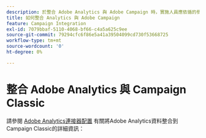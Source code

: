 ```yaml
---
description: 於整合 Adobe Analytics 與 Adobe Campaign 時，實施人員應依循的參考架構、指導原則、設定步驟與測試等方面的相關資料。
title: 如何整合 Analytics 與 Adobe Campaign
feature: Campaign Integration
exl-id: 7079bbaf-5110-4068-bf66-c4a5a625c9ee
source-git-commit: 79294cfc6f86e5a41a39504099cd730f53668725
workflow-type: tm+mt
source-wordcount: '0'
ht-degree: 0%

---
```


# 整合 Adobe Analytics 與 Campaign Classic

請參閱 [Adobe Analytics連接器配置](https://experienceleague.adobe.com/docs/campaign-classic/using/getting-started/connectors/analytics-connector/adobe-analytics-provisioning.html?lang=en) 有關將Adobe Analytics資料整合到Campaign Classic的詳細資訊：
